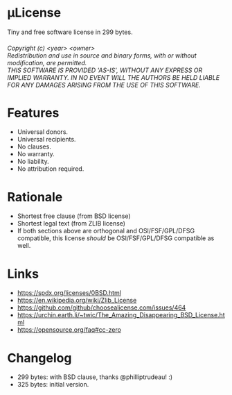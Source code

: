 # μLicense

Tiny and free software license in 299 bytes.

<h6>
Copyright (c) &lt;year&gt; &lt;owner&gt;<br/>
Redistribution and use in source and binary forms, with or without modification, are permitted.</br>
THIS SOFTWARE IS PROVIDED 'AS-IS', WITHOUT ANY EXPRESS OR IMPLIED WARRANTY. IN NO EVENT WILL THE AUTHORS BE HELD LIABLE FOR ANY DAMAGES ARISING FROM THE USE OF THIS SOFTWARE.
</h6>

# Features
- Universal donors.
- Universal recipients.
- No clauses.
- No warranty. 
- No liability.
- No attribution required. 

# Rationale
- Shortest free clause (from BSD license)
- Shortest legal text (from ZLIB license)
- If both sections above are orthogonal and OSI/FSF/GPL/DFSG compatible, this license *should* be OSI/FSF/GPL/DFSG compatible as well.

# Links
- https://spdx.org/licenses/0BSD.html
- https://en.wikipedia.org/wiki/Zlib_License
- https://github.com/github/choosealicense.com/issues/464
- https://urchin.earth.li/~twic/The_Amazing_Disappearing_BSD_License.html
- https://opensource.org/faq#cc-zero

# Changelog
- 299 bytes: with BSD clause, thanks @philliptrudeau! :)
- 325 bytes: initial version.
